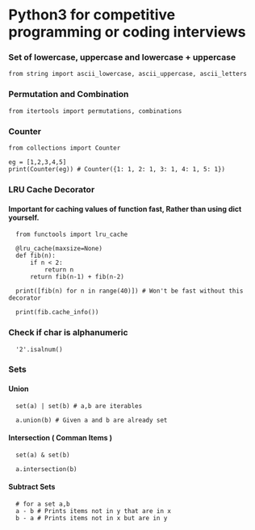 # Python3 for competitive programming or coding interviews


### Set of lowercase, uppercase and lowercase + uppercase
```
from string import ascii_lowercase, ascii_uppercase, ascii_letters
```

### Permutation and Combination
```
from itertools import permutations, combinations
```

### Counter
```
from collections import Counter

eg = [1,2,3,4,5]
print(Counter(eg)) # Counter({1: 1, 2: 1, 3: 1, 4: 1, 5: 1})
```

### LRU Cache Decorator
#### Important for caching values of function fast, Rather than using dict yourself.
```
  from functools import lru_cache

  @lru_cache(maxsize=None)
  def fib(n):
      if n < 2:
          return n
      return fib(n-1) + fib(n-2)

  print([fib(n) for n in range(40)]) # Won't be fast without this decorator

  print(fib.cache_info())

```

### Check if char is alphanumeric
```
  '2'.isalnum()
```

### Sets

#### Union

```
  set(a) | set(b) # a,b are iterables

  a.union(b) # Given a and b are already set
```

#### Intersection ( Comman Items )
```
  set(a) & set(b)

  a.intersection(b)
```

#### Subtract Sets

```
  # for a set a,b 
  a - b # Prints items not in y that are in x
  b - a # Prints items not in x but are in y
```

